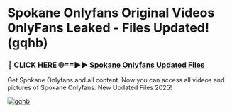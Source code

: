# Spokane Onlyfans Original Videos 0nlyFans Leaked - Files Updated! (gqhb)

<h3>🔴 CLICK HERE 🌐==►► <a href="https://tinyurl.com/ehrbuxhb" rel="nofollow">Spokane Onlyfans Updated Files</a></h3>

Get Spokane Onlyfans and all content. Now you can access all videos and pictures of Spokane Onlyfans. New Updated Files 2025!

[![gqhb](https://i.imgur.com/lVYEuWS.gif)](https://tinyurl.com/ehrbuxhb)
